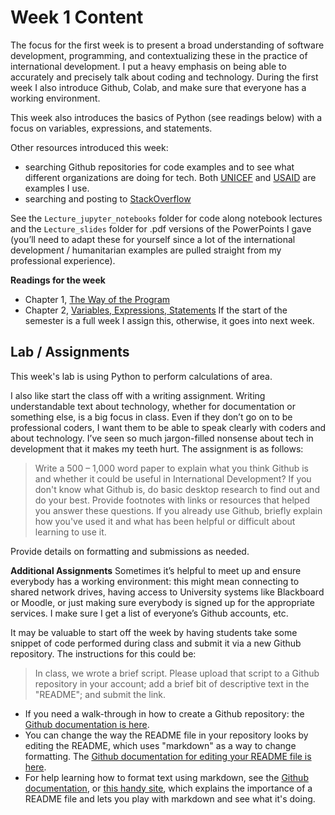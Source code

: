 # Week 1 Content
The focus for the first week is to present a broad understanding of software development, programming, and contextualizing these in the practice of international development. I put a heavy emphasis on being able to accurately and precisely talk about coding and technology. During the first week I also introduce Github, Colab, and make sure that everyone has a working environment.

This week also introduces the basics of Python (see readings below) with a focus on variables, expressions, and statements.

Other resources introduced this week:
- searching Github repositories for code examples and to see what different organizations are doing for tech. Both [UNICEF](https://github.com/unicef) and [USAID]( https://github.com/USAID/) are examples I use.
- searching and posting to [StackOverflow]( https://stackoverflow.com)

See the `Lecture_jupyter_notebooks` folder for code along notebook lectures and the `Lecture_slides` folder for .pdf versions of the PowerPoints I gave (you’ll need to adapt these for yourself since a lot of the international development / humanitarian examples are pulled straight from my professional experience).

**Readings for the week**
- Chapter 1, [The Way of the Program](http://greenteapress.com/thinkpython2/html/thinkpython2002.html)
- Chapter 2,  [Variables, Expressions, Statements](http://greenteapress.com/thinkpython2/html/thinkpython2003.html) If the start of the semester is a full week I assign this, otherwise, it goes into next week.

## Lab / Assignments
This week's lab is using Python to perform calculations of area.

I also like start the class off with a writing assignment. Writing understandable text about technology, whether for documentation or something else, is a big focus in class. Even if they don’t go on to be professional coders, I want them to be able to speak clearly with coders and about technology. I’ve seen so much jargon-filled nonsense about tech in development that it makes my teeth hurt. The assignment is as follows:

>Write a 500 – 1,000 word paper to explain what you think Github is and whether it could be useful in International Development? If you don't know what Github is, do basic desktop research to find out and do your best. Provide footnotes with links or resources that helped you answer these questions. If you already use Github, briefly explain how you've used it and what has been helpful or difficult about learning to use it.

Provide details on formatting and submissions as needed.

**Additional Assignments**
Sometimes it’s helpful to meet up and ensure everybody has a working environment: this might mean connecting to shared network drives, having access to University systems like Blackboard or Moodle, or just making sure everybody is signed up for the appropriate services. I make sure I get a list of everyone’s Github accounts, etc.

It may be valuable to start off the week by having students take some snippet of code performed during class and submit it via a new Github repository. The instructions for this could be:
>In class, we wrote a brief script. Please upload that script to a Github repository in your account; add a brief bit of descriptive text in the "README"; and submit the link.

-  If you need a walk-through in how to create a Github repository: the [Github documentation is here](https://docs.github.com/en/github/getting-started-with-github/create-a-repo).
-  You can change the way the README file in your repository looks by editing the README, which uses "markdown" as a way to change formatting. The [Github documentation for editing your README file is here](https://docs.github.com/en/github/managing-files-in-a-repository/editing-files-in-your-repository).
-  For help learning how to format text using markdown, see the [Github documentation](https://docs.github.com/en/github/writing-on-github/basic-writing-and-formatting-syntax), or [this handy site](https://www.makeareadme.com/), which explains the importance of a README file and lets you play with markdown and see what it's doing.
